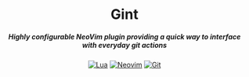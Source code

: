 <div align="center">

# Gint

##### Highly configurable NeoVim plugin providing a quick way to interface with everyday git actions

[![Lua](https://img.shields.io/badge/Lua-blue.svg?style=for-the-badge&logo=lua)](http://www.lua.org)
[![Neovim](https://img.shields.io/badge/Neovim%200.5+-green.svg?style=for-the-badge&logo=neovim)](https://neovim.io)
[![Git](https://img.shields.io/badge/git-white.svg?style=for-the-badge&logo=git)](https://git-scm.com)


</div>
